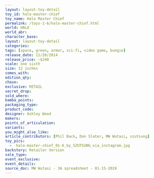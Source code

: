 ```yaml
---
layout: layout-toy-detail 
toy_id: halo-master-chief
toy_name: Halo Master Chief
permalink: /toys-1-6/halo-master-chief.html
world: HALO
world_abr: 
character_base: 
layout: layout-toy-detail
categories: 
tags: [space, green, armor, sci-fi, video game, bungie]
release_date: 11/20/2014
release_price: ~$240
scale: one sixth
size: 12 inches
comes_with: 
edition_qty: 
chase: 
exclusive: RETAIL
secret_drop: 
sold_where: 
bamba_points: 
packaging_type: 
product_code:
designer: Ashley Wood
makers: 
points_of_articulation: 
variants: 
you_might_also_like: 
article_contributors: [Phil Back, Don Slater, MW Wutasi, szutsung]
toy_pics: 
  -  halo-master-chief_01-6_by_SZUTSUNG_via_instagram.jpg
backstory: Retailer Version
sale_type: 
event_exclusive: 
event_details: 
source_doc: MW Wutasi - 3A spreadsheet - 01-15-2019
---
```

